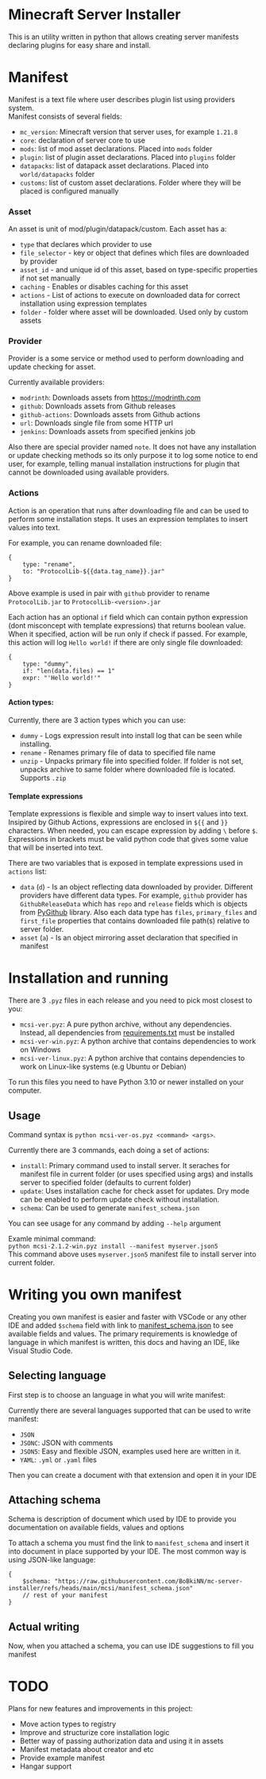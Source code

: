 # Minecraft Server Installer

This is an utility written in python that allows creating server manifests declaring plugins for easy share and install.

# Manifest

Manifest is a text file where user describes plugin list using providers system.<br>
Manifest consists of several fields:
- `mc_version`: Minecraft version that server uses, for example `1.21.8`
- `core`: declaration of server core to use
- `mods`: list of mod asset declarations. Placed into `mods` folder
- `plugin`: list of plugin asset declarations. Placed into `plugins` folder
- `datapacks`: list of datapack asset declarations. Placed into `world/datapacks` folder
- `customs`: list of custom asset declarations. Folder where they will be placed is configured manually

### Asset
An asset is unit of mod/plugin/datapack/custom.
Each asset has a:
- `type` that declares which provider to use
- `file_selector` - key or object that defines which files are downloaded by provider
- `asset_id` - and unique id of this asset, based on type-specific properties if not set manually
- `caching` - Enables or disables caching for this asset
- `actions` - List of actions to execute on downloaded data for correct installation using expression templates
- `folder` - folder where asset will be downloaded. Used only by custom assets

### Provider
Provider is a some service or method used to perform downloading and update checking for asset.

Currently available providers:
- `modrinth`: Downloads assets from https://modrinth.com
- `github`: Downloads assets from Github releases
- `github-actions`: Downloads assets from Github actions
- `url`: Downloads single file from some HTTP url
- `jenkins`: Downloads assets from specified jenkins job

Also there are special provider named `note`. It does not have any installation or update checking methods so its only purpose it to log some notice to end user, for example, telling manual installation instructions for plugin that cannot be downloaded using available providers.

### Actions
Action is an operation that runs after downloading file and can be used to perform some installation steps. It uses an expression templates to insert values into text.

For example, you can rename downloaded file:
```json5
{
    type: "rename",
    to: "ProtocolLib-${{data.tag_name}}.jar"
}
```

Above example is used in pair with `github` provider to rename `ProtocolLib.jar` to `ProtocolLib-<version>.jar`

Each action has an optional `if` field which can contain python expression (dont misconcept with template expressions) that returns boolean value. When it specified, action will be run only if check if passed. For example, this action will log `Hello world!` if there are only single file downloaded:
```json5
{
    type: "dummy",
    if: "len(data.files) == 1"
    expr: "'Hello world!'"
}
```

#### Action types:
Currently, there are 3 action types which you can use:  
- `dummy` - Logs expression result into install log that can be seen while installing.  
- `rename` - Renames primary file of data to specified file name
- `unzip` - Unpacks primary file into specified folder. If folder is not set, unpacks archive to same folder where downloaded file is located. Supports `.zip`



#### Template expressions
Template expressions is flexible and simple way to insert values into text. Insipired by Github Actions, expressions are enclosed in `${{` and `}}` characters. When needed, you can escape expression by adding `\` before `$`.<br>
Expressions in brackets must be valid python code that gives some value that will be inserted into text.

There are two variables that is exposed in template expressions used in `actions` list:  
- `data` (`d`) - Is an object reflecting data downloaded by provider. Different providers have different data types. For example, `github` provider has `GithubReleaseData` which has `repo` and `release` fields which is objects from [PyGithub](https://pypi.org/project/PyGithub/) library. Also each data type has `files`, `primary_files` and `first_file` properties that contains downloaded file path(s) relative to server folder.
- `asset` (`a`) - Is an object mirroring asset declaration that specified in manifest 

# Installation and running
There are 3 `.pyz` files in each release and you need to pick most closest to you:
- `mcsi-ver.pyz`: A pure python archive, without any dependencies. Instead, all dependencies from [requirements.txt](mcsi/requirements.txt) must be installed
- `mcsi-ver-win.pyz`: A python archive that contains dependencies to work on Windows
- `mcsi-ver-linux.pyz`: A python archive that contains dependencies to work on Linux-like systems (e.g Ubuntu or Debian)

To run this files you need to have Python 3.10 or newer installed on your computer.

## Usage
Command syntax is `python mcsi-ver-os.pyz <command> <args>`.

Currently there are 3 commands, each doing a set of actions:
- `install`: Primary command used to install server. It seraches for manifest file in current folder (or uses specified using args) and installs server to specified folder (defaults to current folder)
- `update`: Uses installation cache for check asset for updates. Dry mode can be enabled to perform update check without installation.
- `schema`: Can be used to generate `manifest_schema.json`

You can see usage for any command by adding `--help` argument

Examle minimal command:  
`python mcsi-2.1.2-win.pyz install --manifest myserver.json5`  
This command above uses `myserver.json5` manifest file to install server into current folder.

# Writing you own manifest
Creating you own manifest is easier and faster with VSCode or any other IDE and added `$schema` field with link to [manifest_schema.json](mcsi/manifest_schema.json) to see available fields and values.
The primary requirements is knowledge of language in which manifest is written, this docs and having an IDE, like Visual Studio Code.

## Selecting language
First step is to choose an language in what you will write manifest:

Currently there are several languages supported that can be used to write manifest:
- `JSON`
- `JSONC`: JSON with comments
- `JSON5`: Easy and flexible JSON, examples used here are written in it.
- `YAML`: `.yml` or `.yaml` files

Then you can create a document with that extension and open it in your IDE

## Attaching schema
Schema is description of document which used by IDE to provide you documentation on available fields, values and options

To attach a schema you must find the link to `manifest_schema` and insert it into document in place supported by your IDE. The most common way is using JSON-like language:
```json5
{
    $schema: "https://raw.githubusercontent.com/BoBkiNN/mc-server-installer/refs/heads/main/mcsi/manifest_schema.json"
    // rest of your manifest
}
```

## Actual writing
Now, when you attached a schema, you can use IDE suggestions to fill you manifest

# TODO
Plans for new features and improvements in this project:
- Move action types to registry
- Improve and structurize core installation logic
- Better way of passing authorization data and using it in assets
- Manifest metadata about creator and etc
- Provide example manifest
- Hangar support
